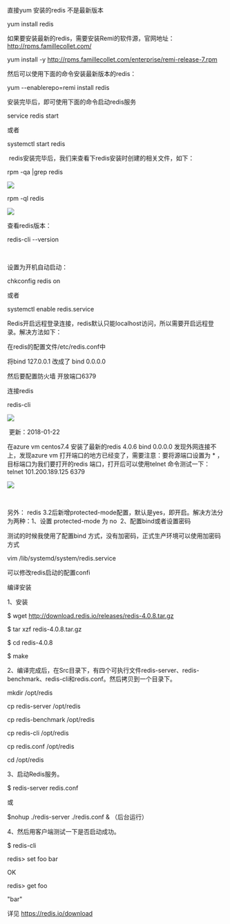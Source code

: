 直接yum 安装的redis 不是最新版本

yum install redis

如果要安装最新的redis，需要安装Remi的软件源，官网地址：http://rpms.famillecollet.com/

yum install -y http://rpms.famillecollet.com/enterprise/remi-release-7.rpm

然后可以使用下面的命令安装最新版本的redis：

yum --enablerepo=remi install redis

安装完毕后，即可使用下面的命令启动redis服务

service redis start

或者

systemctl start redis

 redis安装完毕后，我们来查看下redis安装时创建的相关文件，如下：

rpm -qa |grep redis

![](https://gitee.com/hxc8/images7/raw/master/img/202407190755997.jpg)

rpm -ql redis

![](https://gitee.com/hxc8/images7/raw/master/img/202407190755228.jpg)

查看redis版本：

redis-cli --version

 

设置为开机自动启动：

chkconfig redis on

或者

systemctl enable redis.service

Redis开启远程登录连接，redis默认只能localhost访问，所以需要开启远程登录。解决方法如下：

在redis的配置文件/etc/redis.conf中

将bind 127.0.0.1 改成了 bind 0.0.0.0

然后要配置防火墙 开放端口6379

连接redis

redis-cli

![](https://gitee.com/hxc8/images7/raw/master/img/202407190755722.jpg)

 更新：2018-01-22

在azure vm centos7.4 安装了最新的redis 4.0.6 bind 0.0.0.0 发现外网连接不上，发现azure vm 打开端口的地方已经变了，需要注意：要将源端口设置为 * ，目标端口为我们要打开的redis 端口，打开后可以使用telnet 命令测试一下：telnet 101.200.189.125 6379

![](https://gitee.com/hxc8/images7/raw/master/img/202407190755063.jpg)

 

另外： redis 3.2后新增protected-mode配置，默认是yes，即开启。解决方法分为两种：1、设置 protected-mode 为 no  2、配置bind或者设置密码

测试的时候我使用了配置bind 方式，没有加密码，正式生产环境可以使用加密码方式



vim /lib/systemd/system/redis.service

可以修改redis启动的配置confi



编译安装



1、安装

$ wget http://download.redis.io/releases/redis-4.0.8.tar.gz

$ tar xzf redis-4.0.8.tar.gz

$ cd redis-4.0.8

$ make



 2、编译完成后，在Src目录下，有四个可执行文件redis-server、redis-benchmark、redis-cli和redis.conf。然后拷贝到一个目录下。

mkdir /opt/redis

cp redis-server /opt/redis

cp redis-benchmark /opt/redis

cp redis-cli /opt/redis

cp redis.conf /opt/redis

cd /opt/redis

3、启动Redis服务。

$ redis-server redis.conf

或

$nohup ./redis-server ./redis.conf &    （后台运行）



 4、然后用客户端测试一下是否启动成功。

$ redis-cli

redis> set foo bar

OK

redis> get foo

"bar"



详见   https://redis.io/download